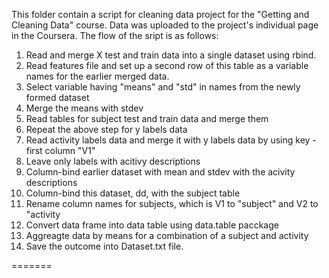 This folder contain a script for cleaning data project for the "Getting and Cleaning Data" course. Data was uploaded to the project's individual page in the Coursera.
The flow of the sript is as follows:
1. Read and merge X test and train data into a single dataset using rbind.
2. Read features file and set up a second row of this table as a variable names for the earlier merged data.
3. Select variable having "means" and "std" in names from the newly formed dataset
4. Merge the means with stdev
5. Read tables for subject test and train data and merge them
6. Repeat the above step for y labels data
7. Read activity labels data and merge it with y labels data by using key - first column "V1"
8. Leave only labels with acitivy descriptions
9. Column-bind earlier dataset with mean and stdev with the acivity descriptions
10. Column-bind this dataset, dd, with the subject table
11. Rename column names for subjects, which is V1 to "subject" and V2 to "activity
12. Convert data frame into data table using data.table pacckage
13. Aggreagte data by means for a combination of a subject and activity
14. Save the outcome into Dataset.txt file.

=======
